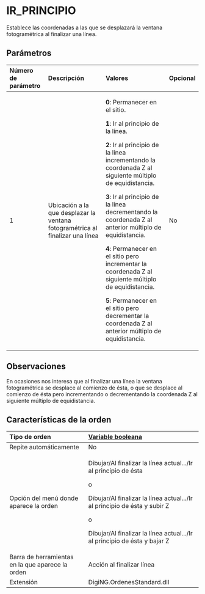 # IR\_PRINCIPIO

Establece las coordenadas a las que se desplazará la ventana fotogramétrica al finalizar una línea.

## Parámetros

<table>
  <thead>
    <tr>
      <th style="text-align:left">N&#xFA;mero de par&#xE1;metro</th>
      <th style="text-align:left">Descripci&#xF3;n</th>
      <th style="text-align:left">Valores</th>
      <th style="text-align:left">Opcional</th>
    </tr>
  </thead>
  <tbody>
    <tr>
      <td style="text-align:left">1</td>
      <td style="text-align:left">Ubicaci&#xF3;n a la que desplazar la ventana fotogram&#xE9;trica al finalizar
        una l&#xED;nea</td>
      <td style="text-align:left">
        <p><b>0</b>: Permanecer en el sitio.</p>
        <p><b>1</b>: Ir al principio de la l&#xED;nea.</p>
        <p><b>2</b>: Ir al principio de la l&#xED;nea incrementando la coordenada
          Z al siguiente m&#xFA;ltiplo de equidistancia.</p>
        <p><b>3</b>: Ir al principio de la l&#xED;nea decrementando la coordenada
          Z al anterior m&#xFA;ltiplo de equidistancia.</p>
        <p><b>4</b>: Permanecer en el sitio pero incrementar la coordenada Z al siguiente
          m&#xFA;ltiplo de equidistancia.</p>
        <p><b>5</b>: Permanecer en el sitio pero decrementar la coordenada Z al anterior
          m&#xFA;ltiplo de equidistancia.</p>
      </td>
      <td style="text-align:left">No</td>
    </tr>
  </tbody>
</table>

## Observaciones

En ocasiones nos interesa que al finalizar una línea la ventana fotogramétrica se desplace al comienzo de ésta, o que se desplace al comienzo de ésta pero incrementando o decrementando la coordenada Z al siguiente múltiplo de equidistancia.

## Características de la orden

<table>
  <thead>
    <tr>
      <th style="text-align:left">Tipo de orden</th>
      <th style="text-align:left"><a href>Variable booleana</a>
      </th>
    </tr>
  </thead>
  <tbody>
    <tr>
      <td style="text-align:left">Repite autom&#xE1;ticamente</td>
      <td style="text-align:left">No</td>
    </tr>
    <tr>
      <td style="text-align:left">Opci&#xF3;n del men&#xFA; donde aparece la orden</td>
      <td style="text-align:left">
        <p>Dibujar/Al finalizar la l&#xED;nea actual.../Ir al principio de &#xE9;sta</p>
        <p>o</p>
        <p>Dibujar/Al finalizar la l&#xED;nea actual.../Ir al principio de &#xE9;sta
          y subir Z</p>
        <p>o</p>
        <p>Dibujar/Al finalizar la l&#xED;nea actual.../Ir al principio de &#xE9;sta
          y bajar Z</p>
      </td>
    </tr>
    <tr>
      <td style="text-align:left">Barra de herramientas en la que aparece la orden</td>
      <td style="text-align:left">Acci&#xF3;n al finalizar l&#xED;nea</td>
    </tr>
    <tr>
      <td style="text-align:left">Extensi&#xF3;n</td>
      <td style="text-align:left">DigiNG.OrdenesStandard.dll</td>
    </tr>
  </tbody>
</table>

